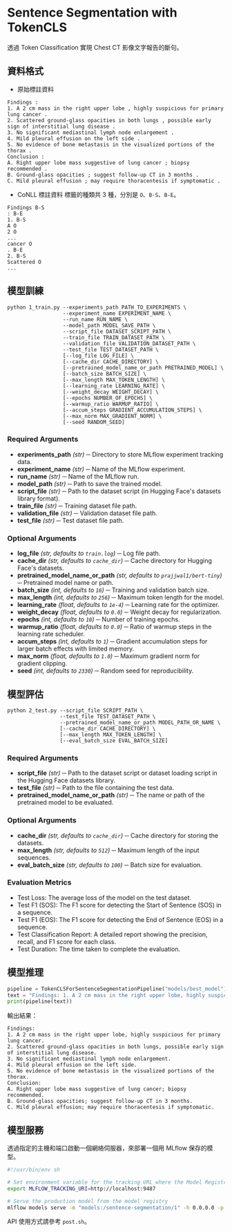 # Sentence Segmentation with TokenCLS
透過 Token Classification 實現 Chest CT 影像文字報告的斷句。

## 資料格式
+ 原始標註資料
```
Findings :
1. A 2 cm mass in the right upper lobe , highly suspicious for primary lung cancer .
2. Scattered ground-glass opacities in both lungs , possible early sign of interstitial lung disease .
3. No significant mediastinal lymph node enlargement .
4. Mild pleural effusion on the left side .
5. No evidence of bone metastasis in the visualized portions of the thorax .
Conclusion :
A. Right upper lobe mass suggestive of lung cancer ; biopsy recommended .
B. Ground-glass opacities ; suggest follow-up CT in 3 months .
C. Mild pleural effusion ; may require thoracentesis if symptomatic .
```
+ CoNLL 標註資料
標籤的種類共 3 種，分別是 `O`、`B-S`、`B-E`。
```
Findings B-S
: B-E
1. B-S
A O
2 O
...
cancer O
. B-E
2. B-S
Scattered O
...
```

## 模型訓練
```
python 1_train.py --experiments_path PATH_TO_EXPERIMENTS \
                  --experiment_name EXPERIMENT_NAME \
                  --run_name RUN_NAME \
                  --model_path MODEL_SAVE_PATH \
                  --script_file DATASET_SCRIPT_PATH \
                  --train_file TRAIN_DATASET_PATH \
                  --validation_file VALIDATION_DATASET_PATH \
                  --test_file TEST_DATASET_PATH \
                  [--log_file LOG_FILE] \
                  [--cache_dir CACHE_DIRECTORY] \
                  [--pretrained_model_name_or_path PRETRAINED_MODEL] \
                  [--batch_size BATCH_SIZE] \
                  [--max_length MAX_TOKEN_LENGTH] \
                  [--learning_rate LEARNING_RATE] \
                  [--weight_decay WEIGHT_DECAY] \
                  [--epochs NUMBER_OF_EPOCHS] \
                  [--warmup_ratio WARMUP_RATIO] \
                  [--accum_steps GRADIENT_ACCUMULATION_STEPS] \
                  [--max_norm MAX_GRADIENT_NORM] \
                  [--seed RANDOM_SEED]
```

### Required Arguments
+ **experiments_path** *(str)* ─ Directory to store MLflow experiment tracking data.
+ **experiment_name** *(str)* ─ Name of the MLflow experiment.
+ **run_name** *(str)* ─ Name of the MLflow run.
+ **model_path** *(str)* ─ Path to save the trained model.
+ **script_file** *(str)* ─ Path to the dataset script (in Hugging Face's datasets library format).
+ **train_file** *(str)* ─ Training dataset file path.
+ **validation_file** *(str)* ─ Validation dataset file path.
+ **test_file** *(str)* ─ Test dataset file path.

### Optional Arguments
+ **log_file** *(str, defaults to `train.log`)* ─ Log file path.
+ **cache_dir** *(str, defaults to `cache_dir`)* ─ Cache directory for Hugging Face's datasets.
+ **pretrained_model_name_or_path** *(str, defaults to `prajjwal1/bert-tiny`)* ─ Pretrained model name or path.
+ **batch_size** *(int, defaults to `16`)* ─ Training and validation batch size.
+ **max_length** *(int, defaults to `256`)* ─ Maximum token length for the model.
+ **learning_rate** *(float, defaults to `1e-4`)* ─ Learning rate for the optimizer.
+ **weight_decay** *(float, defaults to `0.0`)* ─ Weight decay for regularization.
+ **epochs** *(int, defaults to `10`)* ─ Number of training epochs.
+ **warmup_ratio** *(float, defaults to `0.0`)* ─ Ratio of warmup steps in the learning rate scheduler.
+ **accum_steps** *(int, defaults to `1`)* ─ Gradient accumulation steps for larger batch effects with limited memory.
+ **max_norm** *(float, defaults to `1.0`)* ─ Maximum gradient norm for gradient clipping.
+ **seed** *(int, defaults to `2330`)* ─ Random seed for reproducibility.

## 模型評估
```
python 2_test.py --script_file SCRIPT_PATH \
                 --test_file TEST_DATASET_PATH \
                 --pretrained_model_name_or_path MODEL_PATH_OR_NAME \
                 [--cache_dir CACHE_DIRECTORY] \
                 [--max_length MAX_TOKEN_LENGTH] \
                 [--eval_batch_size EVAL_BATCH_SIZE]
```
### Required Arguments
+ **script_file** *(str)* ─ Path to the dataset script or dataset loading script in the Hugging Face datasets library.
+ **test_file** *(str)* ─ Path to the file containing the test data.
+ **pretrained_model_name_or_path** *(str)* ─ The name or path of the pretrained model to be evaluated.

### Optional Arguments
+ **cache_dir** *(str, defaults to `cache_dir`)* ─ Cache directory for storing the datasets.
+ **max_length** *(str, defaults to `512`)* ─ Maximum length of the input sequences.
+ **eval_batch_size** *(str, defaults to `100`)* ─ Batch size for evaluation.

### Evaluation Metrics
+ Test Loss: The average loss of the model on the test dataset.
+ Test F1 (SOS): The F1 score for detecting the Start of Sentence (SOS) in a sequence.
+ Test F1 (EOS): The F1 score for detecting the End of Sentence (EOS) in a sequence.
+ Test Classification Report: A detailed report showing the precision, recall, and F1 score for each class.
+ Test Duration: The time taken to complete the evaluation.

## 模型推理
```python
pipeline = TokenCLSForSentenceSegmentationPipeline("models/best_model")
text = "Findings: 1. A 2 cm mass in the right upper lobe, highly suspicious for primary lung cancer. 2. Scattered ground-glass opacities in both lungs, possible early sign of interstitial lung disease. 3. No significant mediastinal lymph node enlargement. 4. Mild pleural effusion on the left side. 5. No evidence of bone metastasis in the visualized portions of the thorax. Conclusion: A. Right upper lobe mass suggestive of lung cancer; biopsy recommended. B. Ground-glass opacities; suggest follow-up CT in 3 months. C. Mild pleural effusion; may require thoracentesis if symptomatic."
print(pipeline(text))
```
輸出結果：
```
Findings:
1. A 2 cm mass in the right upper lobe, highly suspicious for primary lung cancer.
2. Scattered ground-glass opacities in both lungs, possible early sign of interstitial lung disease.
3. No significant mediastinal lymph node enlargement.
4. Mild pleural effusion on the left side.
5. No evidence of bone metastasis in the visualized portions of the thorax.
Conclusion:
A. Right upper lobe mass suggestive of lung cancer; biopsy recommended.
B. Ground-glass opacities; suggest follow-up CT in 3 months.
C. Mild pleural effusion; may require thoracentesis if symptomatic.
```

## 模型服務
透過指定的主機和端口啟動一個網絡伺服器，來部署一個用 MLflow 保存的模型。
```bash
#!/usr/bin/env sh

# Set environment variable for the tracking URL where the Model Registry resides
export MLFLOW_TRACKING_URI=http://localhost:9487

# Serve the production model from the model registry
mlflow models serve -m "models:/sentence-segmentation/1" -h 0.0.0.0 -p 9489
```
API 使用方式請參考 `post.sh`。